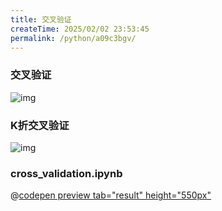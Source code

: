 ```yaml
---
title: 交叉验证
createTime: 2025/02/02 23:53:45
permalink: /python/a09c3bgv/
---
```

### 交叉验证
![img](https://cdn.jsdelivr.net/gh/Pai3141/PictureBed@main/ml/cross-validation.jpg)
### K折交叉验证
![img](https://cdn.jsdelivr.net/gh/Pai3141/PictureBed@main/ml/k-folds.jpg)

### <Icon name = "devicon:jupyter"/>cross_validation.ipynb
[//]: # ([//]: # &#40;@[demo]&#40;./code/evaluate_method.html&#41;&#41; =>)
@[codepen preview tab="result" height="550px"](Pai3141/mybgZbb)